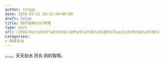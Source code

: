 ```yaml
---
author: 111qqz
date: 2016-03-31 10:13:34+00:00
draft: false
title: 快开始刷bzoj啊喂
type: post
url: /2016/03/%e5%bf%ab%e5%bc%80%e5%a7%8b%e5%88%b7bzoj%e5%95%8a%e5%96%82/
categories:
- 随笔杂谈
---
```


。。。。天天划水
药丸
妈的智障。
